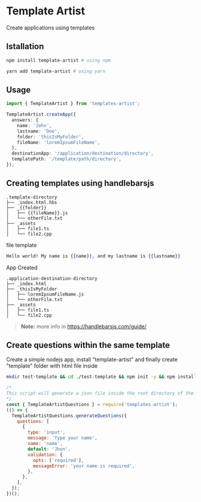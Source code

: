 # Template Artist

Create applications using templates

## Istallation

```bash
npm install template-artist # using npm

yarn add template-artist # using yarn
```

## Usage

```typescript
import { TemplateArtist } from 'templates-artist';

TemplateArtist.createApp({
  answers: {
    name: 'John',
    lastname: 'Doe',
    folder: 'thisIsMyFolder',
    fileName: 'loremIpsumFileName',
  },
  destinationApp: '/application/destination/directory',
  templatePath: '/template/path/directory',
});
```

## Creating templates using handlebarsjs

```
.template-directory
├── _index.html.hbs
├── _{{folder}}
│   ├── {{fileName}}.js
│   └── otherFile.txt
├── _assets
│   ├── file1.ts
│   └── file2.cpp
```

file template

```handlebars
Hello world! My name is {{name}}, and my lastname is {{lastname}}
```

App Created

```
.application-destination-directory
├── _index.html
├── _thisIsMyFolder
│   ├── loremIpsumFileName.js
│   └── otherFile.txt
├── _assets
│   ├── file1.ts
│   └── file2.cpp
```

> **Note:** more info in https://handlebarsjs.com/guide/

## Create questions within the same template

Create a simple nodejs app, install "template-artist" and finally create "template" folder with html file inside

```bash
mkdir test-template && cd ./test-template && npm init -y && npm install template-artist && touch index.js && mkdir ./template && echo "{{name}}" > ./template/index.html.hbs
```

```javascript
/*
This script will generate a json file inside the root directory of the app with your questions called template-questions.json.
*/
const { TemplateArtistQuestions } = require('templates-artist');
(() => {
  TemplateArtistQuestions.generateQuestions({
    questions: [
      {
        type: 'input',
        message: 'Type your name',
        name: 'name',
        default: 'Jhon',
        validation: {
          opts: ['required'],
          messageError: 'your name is required',
        },
      },
    ],
  });
})();
```
